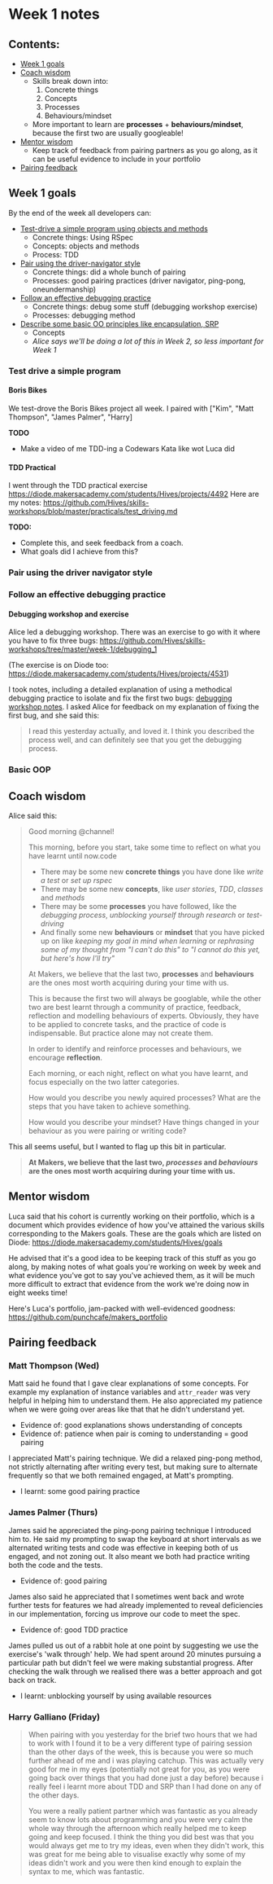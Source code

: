 # Week 1 notes

## Contents:

- [Week 1 goals](#goals)
- [Coach wisdom](#coach-wisdom)
  - Skills break down into:
    1. Concrete things
    2. Concepts
    3. Processes
    4. Behaviours/mindset
  - More important to learn are **processes** + **behaviours/mindset**, because the first two are usually googleable!
- [Mentor wisdom](#mentor-wisdom)
  - Keep track of feedback from pairing partners as you go along, as it can be useful evidence to include in your portfolio
- [Pairing feedback](#pairing-feedback)

## Week 1 goals <a name="goals"></a>

By the end of the week all developers can:

- [Test-drive a simple program using objects and methods](#test-drive-a-simple-program)
  - Concrete things: Using RSpec
  - Concepts: objects and methods
  - Process: TDD
- [Pair using the driver-navigator style](#pair-using-the-driver-navigator-style)
  - Concrete things: did a whole bunch of pairing
  - Processes: good pairing practices (driver navigator, ping-pong, oneundermanship)
- [Follow an effective debugging practice](#follow-an-effective-debugging-practice)
  - Concrete things: debug some stuff (debugging workshop exercise)
  - Processes: debugging method
- [Describe some basic OO principles like encapsulation, SRP](#basic-oop)
  - Concepts
  - *Alice says we'll be doing a lot of this in Week 2, so less important for Week 1*

### Test drive a simple program

#### Boris Bikes

We test-drove the Boris Bikes project all week. I paired with ["Kim", "Matt Thompson", "James Palmer", "Harry]

**TODO**
- Make a video of me TDD-ing a Codewars Kata like wot Luca did

#### TDD Practical

I went through the TDD practical exercise <https://diode.makersacademy.com/students/Hives/projects/4492>
Here are my notes: <https://github.com/Hives/skills-workshops/blob/master/practicals/test_driving.md>

**TODO:**
- Complete this, and seek feedback from a coach.
- What goals did I achieve from this?

### Pair using the driver navigator style

### Follow an effective debugging practice

#### Debugging workshop and exercise

Alice led a debugging workshop. There was an exercise to go with it where you have to fix three bugs: <https://github.com/Hives/skills-workshops/tree/master/week-1/debugging_1>

(The exercise is on Diode too: <https://diode.makersacademy.com/students/Hives/projects/4531>)

I took notes, including a detailed explanation of using a methodical debugging practice to isolate and fix the first two bugs: [debugging workshop notes](debugging-workshop.md). I asked Alice for feedback on my explanation of fixing the first bug, and she said this:

> I read this yesterday actually, and loved it. I think you described the process well, and can definitely see that you get the debugging process.

### Basic OOP



## Coach wisdom <a name="coach-goals"></a>

Alice said this:

> Good morning @channel!
> 
> This morning, before you start, take some time to reflect on what you have learnt until now.code
> - There may be some new **concrete things** you have done like _write a test_ or _set up rspec_
> - There may be some new **concepts**, like _user stories_, _TDD_, _classes_ and _methods_
> - There may be some **processes** you have followed, like the _debugging process_, _unblocking yourself through research_ or _test-driving_
> - And finally some new **behaviours** or **mindset** that you have picked up on like _keeping my goal in mind when learning_ or _rephrasing some of my thought from "I can't do this" to "I cannot do this yet, but here's how I'll try"_
> 
> 
> At Makers, we believe that the last two, **processes** and **behaviours** are the ones most worth acquiring during your time with us.
> 
> This is because the first two will always be googlable, while the other two are best learnt through a community of practice, feedback, reflection and modelling behaviours of experts. Obviously, they have to be applied to concrete tasks, and the practice of code is indispensable. But practice alone may not create them.
> 
> In order to identify and reinforce processes and behaviours, we encourage **reflection**.
> 
> Each morning, or each night, reflect on what you have learnt, and focus especially on the two latter categories.
> 
> How would you describe you newly aquired processes? What are the steps that you have taken to achieve something.
> 
> How would you describe your mindset? Have things changed in your behaviour as you were pairing or writing code?

This all seems useful, but I wanted to flag up this bit in particular.

> **At Makers, we believe that the last two, _processes_ and _behaviours_ are the ones most worth acquiring during your time with us.**

## Mentor wisdom <a name="mentor-wisdom"></a>

Luca said that his cohort is currently working on their portfolio, which is a document which provides evidence of how you've attained the various skills corresponding to the Makers goals. These are the goals which are listed on Diode: <https://diode.makersacademy.com/students/Hives/goals>

He advised that it's a good idea to be keeping track of this stuff as you go along, by making notes of what goals you're working on week by week and what evidence you've got to say you've achieved them, as it will be much more difficult to extract that evidence from the work we're doing now in eight weeks time!

Here's Luca's portfolio, jam-packed with well-evidenced goodness: <https://github.com/punchcafe/makers_portfolio>

## Pairing feedback <a name="pairing-feedback"></a>

### Matt Thompson (Wed)

Matt said he found that I gave clear explanations of some concepts. For example my explanation of instance variables and `attr_reader` was very helpful in helping him to understand them. He also appreciated my patience when we were going over areas like that that he didn't understand yet.
- Evidence of: good explanations shows understanding of concepts
- Evidence of: patience when pair is coming to understanding = good pairing

I appreciated Matt's pairing technique. We did a relaxed ping-pong method, not strictly alternating after writing every test, but making sure to alternate frequently so that we both remained engaged, at Matt's prompting.
- I learnt: some good pairing practice

### James Palmer (Thurs)

James said he appreciated the ping-pong pairing technique I introduced him to. He said my prompting to swap the keyboard at short intervals as we alternated writing tests and code was effective in keeping both of us engaged, and not zoning out. It also meant we both had practice writing both the code and the tests.
- Evidence of: good pairing

James also said he appreciated that I sometimes went back and wrote further tests for features we had already implemented to reveal deficiencies in our implementation, forcing us improve our code to meet the spec.
- Evidence of: good TDD practice

James pulled us out of a rabbit hole at one point by suggesting we use the exercise's 'walk through' help. We had spent around 20 minutes pursuing a particular path but didn't feel we were making substantial progress. After checking the walk through we realised there was a better approach and got back on track.
- I learnt: unblocking yourself by using available resources

### Harry Galliano (Friday)

> When pairing with you yesterday for the brief two hours that we had to work with I found it to be a very different type of pairing session than the other days of the week, this is because you were so much further ahead of me and i was playing catchup. This was actually very good for me in my eyes (potentially not great for you, as you were going back over things that you had done just a day before) because i really feel i learnt more about TDD and SRP than I had done on any of the other days.
>
> You were a really patient partner which was fantastic as you already seem to know lots about programming and you were very calm the whole way through the afternoon which really helped me to keep going and keep focused. I think the thing you did best was that you would always get me to try my ideas, even when they didn't work, this was great for me being able to visualise exactly why some of my ideas didn't work and you were then kind enough to explain the syntax to me, which was fantastic.
